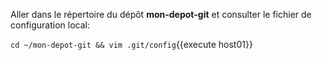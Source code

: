 Aller dans le répertoire du dépôt **mon-depot-git** et consulter le fichier de
configuration local:

`cd ~/mon-depot-git && vim .git/config`{{execute host01}}
